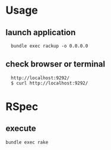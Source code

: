 # Usage

## launch application
 
      bundle exec rackup -o 0.0.0.0

## check browser or terminal
      
      http://localhost:9292/
      $ curl http://localhost:9292/ 

# RSpec

## execute

	bundle exec rake

